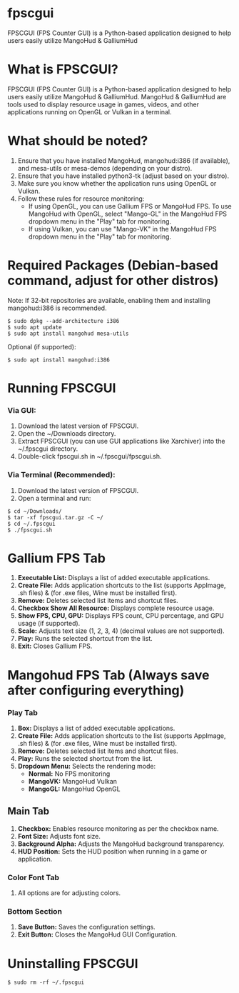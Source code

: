 # fpscgui
FPSCGUI (FPS Counter GUI) is a Python-based application designed to help users easily utilize MangoHud &amp; GalliumHud

# What is FPSCGUI?
FPSCGUI (FPS Counter GUI) is a Python-based application designed to help users easily utilize MangoHud & GalliumHud.
MangoHud & GalliumHud are tools used to display resource usage in games, videos, and other applications running on OpenGL or Vulkan in a terminal.

# What should be noted?
1. Ensure that you have installed MangoHud, mangohud:i386 (if available), and mesa-utils or mesa-demos (depending on your distro).
2. Ensure that you have installed python3-tk (adjust based on your distro).
3. Make sure you know whether the application runs using OpenGL or Vulkan.
4. Follow these rules for resource monitoring:
   - If using OpenGL, you can use Gallium FPS or MangoHud FPS. To use MangoHud with OpenGL, select "Mango-GL" in the MangoHud FPS dropdown menu in the "Play" tab for monitoring.
   - If using Vulkan, you can use "Mango-VK" in the MangoHud FPS dropdown menu in the "Play" tab for monitoring.

# Required Packages (Debian-based command, adjust for other distros)
Note: If 32-bit repositories are available, enabling them and installing mangohud:i386 is recommended.
```
$ sudo dpkg --add-architecture i386
$ sudo apt update
$ sudo apt install mangohud mesa-utils
```

Optional (if supported):
```
$ sudo apt install mangohud:i386
```

# Running FPSCGUI
### Via GUI:
1. Download the latest version of FPSCGUI.
2. Open the ~/Downloads directory.
3. Extract FPSCGUI (you can use GUI applications like Xarchiver) into the ~/.fpscgui directory.
4. Double-click fpscgui.sh in ~/.fpscgui/fpscgui.sh.

### Via Terminal (Recommended):
1. Download the latest version of FPSCGUI.
2. Open a terminal and run:
```
$ cd ~/Downloads/
$ tar -xf fpscgui.tar.gz -C ~/
$ cd ~/.fpscgui
$ ./fpscgui.sh
```

# Gallium FPS Tab
1. **Executable List:** Displays a list of added executable applications.
2. **Create File:** Adds application shortcuts to the list (supports AppImage, .sh files) & (for .exe files, Wine must be installed first).
3. **Remove:** Deletes selected list items and shortcut files.
4. **Checkbox Show All Resource:** Displays complete resource usage.
5. **Show FPS, CPU, GPU:** Displays FPS count, CPU percentage, and GPU usage (if supported).
6. **Scale:** Adjusts text size (1, 2, 3, 4) (decimal values are not supported).
7. **Play:** Runs the selected shortcut from the list.
8. **Exit:** Closes Gallium FPS.

# Mangohud FPS Tab (Always save after configuring everything)
### Play Tab
1. **Box:** Displays a list of added executable applications.
2. **Create File:** Adds application shortcuts to the list (supports AppImage, .sh files) & (for .exe files, Wine must be installed first).
3. **Remove:** Deletes selected list items and shortcut files.
4. **Play:** Runs the selected shortcut from the list.
5. **Dropdown Menu:** Selects the rendering mode:
   - **Normal:** No FPS monitoring
   - **MangoVK:** MangoHud Vulkan
   - **MangoGL:** MangoHud OpenGL

## Main Tab
1. **Checkbox:** Enables resource monitoring as per the checkbox name.
2. **Font Size:** Adjusts font size.
3. **Background Alpha:** Adjusts the MangoHud background transparency.
4. **HUD Position:** Sets the HUD position when running in a game or application.

### Color Font Tab
1. All options are for adjusting colors.

### Bottom Section
1. **Save Button:** Saves the configuration settings.
2. **Exit Button:** Closes the MangoHud GUI Configuration.

# Uninstalling FPSCGUI
```
$ sudo rm -rf ~/.fpscgui
```


